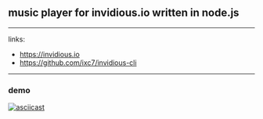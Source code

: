 
## music player for invidious.io written in node.js

---

links:
+ https://invidious.io
+ https://github.com/ixc7/invidious-cli

---

### demo

[![asciicast](https://asciinema.org/a/WDEIPPfkfvP7lXkuJjA7PM7t5.svg)](https://asciinema.org/a/WDEIPPfkfvP7lXkuJjA7PM7t5)
